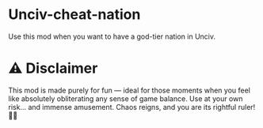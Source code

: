 # Unciv-cheat-nation
Use this mod when you want to have a god-tier nation in Unciv.
# ⚠️ Disclaimer
This mod is made purely for fun — ideal for those moments when you feel like absolutely obliterating any sense of game balance. Use at your own risk… and immense amusement. Chaos reigns, and you are its rightful ruler! 👑🔥
